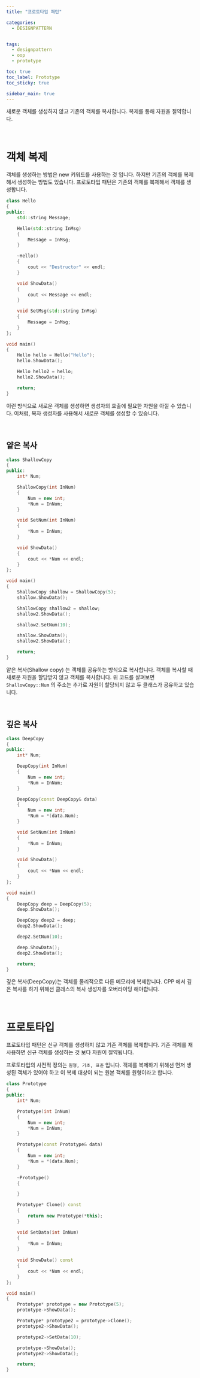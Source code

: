 ```yaml
---
title: "프로토타입 패턴"

categories:
  - DESIGNPATTERN


tags:
  - designpattern
  - oop
  - prototype

toc: true
toc_label: Prototype
toc_sticky: true

sidebar_main: true
---
```


새로운 객체를 생성하지 않고 기존의 객체를 복사합니다. 복제를 통해 자원을 절약합니다.

<br/>

# 객체 복제

객체를 생성하는 방법은 new 키워드를 사용하는 것 입니다. 하지만 기존의 객체를 복제해서 생성하는 방법도 있습니다. 프로토타입 패턴은 기존의 객체를 복제해서 객체를 생성합니다.

```cpp
class Hello
{
public:
    std::string Message;

    Hello(std::string InMsg)
    {
        Message = InMsg;
    }

    ~Hello()
    {
        cout << "Destructor" << endl;
    }

    void ShowData()
    {
        cout << Message << endl;
    }

    void SetMsg(std::string InMsg)
    {
        Message = InMsg;
    }
};

void main()
{
    Hello hello = Hello("Hello");
    hello.ShowData();

    Hello hello2 = hello;
    hello2.ShowData();

    return;
}
```

이런 방식으로 새로운 객체를 생성하면 생성자의 호출에 필요한 자원을 아낄 수 있습니다. 이처럼, 복자 생성자를 사용해서 새로운 객체를 생성할 수 있습니다.

<br/>

## 얕은 복사

```cpp
class ShallowCopy
{
public:
    int* Num;

    ShallowCopy(int InNum)
    {
        Num = new int;
        *Num = InNum;
    }

    void SetNum(int InNum)
    {
        *Num = InNum;
    }

    void ShowData()
    {
        cout << *Num << endl;
    }
};

void main()
{
    ShallowCopy shallow = ShallowCopy(5);
    shallow.ShowData();

    ShallowCopy shallow2 = shallow;
    shallow2.ShowData();

    shallow2.SetNum(10);

    shallow.ShowData();
    shallow2.ShowData();

    return;
}
```

얕은 복사(Shallow copy) 는 객체를 공유하는 방식으로 복사합니다. 객체를 복사할 때 새로운 자원을 할당받지 않고 객체를 복사합니다. 위 코드를 살펴보면 `ShallowCopy::Num` 의 주소는 추가로 자원이 할당되지 않고 두 클래스가 공유하고 있습니다.

<br/>

## 깊은 복사

```cpp
class DeepCopy
{
public:
    int* Num;

    DeepCopy(int InNum)
    {
        Num = new int;
        *Num = InNum;
    }

    DeepCopy(const DeepCopy& data)
    {
        Num = new int;
        *Num = *(data.Num);
    }

    void SetNum(int InNum)
    {
        *Num = InNum;
    }

    void ShowData()
    {
        cout << *Num << endl;
    }
};

void main()
{
    DeepCopy deep = DeepCopy(5);
    deep.ShowData();

    DeepCopy deep2 = deep;
    deep2.ShowData();

    deep2.SetNum(10);

    deep.ShowData();
    deep2.ShowData();

    return;
}
```

깊은 복사(DeepCopy)는 객체를 물리적으로 다른 메모리에 복제합니다. CPP 에서 깊은 복사를 하기 위해선 클래스의 복사 생성자를 오버라이딩 해야합니다.

<br/>

# 프로토타입

프로토타입 패턴은 신규 객체를 생성하지 않고 기존 객체를 복제합니다. 기존 객체를 재사용하면 신규 객체를 생성하는 것 보다 자원이 절약됩니다.

프로토타입의 사전적 정의는 `원형, 기초, 표준` 입니다. 객체를 복제하기 위해선 먼저 생성된 객체가 있어야 하고 이 복제 대상이 되는 원본 객체를 원형이라고 합니다.

```cpp
class Prototype
{
public:
    int* Num;

    Prototype(int InNum)
    {
        Num = new int;
        *Num = InNum;
    }

    Prototype(const Prototype& data)
    {
        Num = new int;
        *Num = *(data.Num);
    }

    ~Prototype()
    {

    }

    Prototype* Clone() const
    {
        return new Prototype(*this);
    }

    void SetData(int InNum)
    {
        *Num = InNum;
    }
    
    void ShowData() const
    {
        cout << *Num << endl;
    }
};

void main()
{
    Prototype* prototype = new Prototype(5);
    prototype->ShowData();

    Prototype* prototype2 = prototype->Clone();
    prototype2->ShowData();

    prototype2->SetData(10);

    prototype->ShowData();
    prototype2->ShowData();

    return;
}
```
